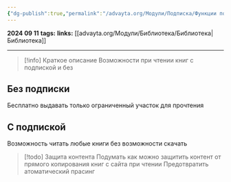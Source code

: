 ```yaml
---
{"dg-publish":true,"permalink":"/advayta.org/Модули/Подписка/Функции подписки в библиотеке/"}
---
```


**2024 09 11**
**tags:**
**links:** [[advayta.org/Модули/Библиотека/Библиотека\|Библиотека]]

---

> [!info] Краткое описание
> Возможности при чтении книг с подпиской и без

## Без подписки
Бесплатно выдавать только ограниченный участок для прочтения
## С подпиской
Возможность читать любые книги без возможности скачать

> [!todo] Защита контента
> Подумать как можно защитить контент от прямого копирования книг с сайта при чтении
> Предотвратить атоматический прасинг

